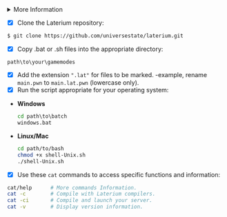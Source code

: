 <details>
  <summary>More Information</summary>
  
  > [Licenses](https://github.com/universestate/laterium/blob/main/LICENSE.md)
  > [Notices](https://github.com/universestate/laterium/blob/main/NOTICE.md)
  > [Example](https://github.com/universestate/laterium/blob/main/STRUCT.md)
  > [Report/Help](https://github.com/universestate/laterium/pulls)

</details>

- [x] Clone the Laterium repository:
```bash
$ git clone https://github.com/universestate/laterium.git
```
- [x] Copy .bat or .sh files into the appropriate directory:
```
path\to\your\gamemodes
```
- [x] Add the extension `".lat"` for files to be marked. -example, rename `main.pwn` to `main.lat.pwn` (lowercase only).
- [x] Run the script appropriate for your operating system:

- **Windows**
  ```bat
  cd path\to\batch
  windows.bat
  ```
- **Linux/Mac**
  ```sh
  cd path/to/bash
  chmod +x shell-Unix.sh
  ./shell-Unix.sh
  ```
- [x] Use these `cat` commands to access specific functions and information:
```bash
cat/help      # More commands Information.
cat -c        # Compile with Laterium compilers.
cat -ci       # Compile and launch your server.
cat -v        # Display version information.
```
